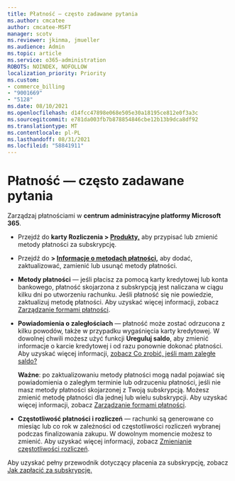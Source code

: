 ```yaml
---
title: Płatność — często zadawane pytania
ms.author: cmcatee
author: cmcatee-MSFT
manager: scotv
ms.reviewer: jkinma, jmueller
ms.audience: Admin
ms.topic: article
ms.service: o365-administration
ROBOTS: NOINDEX, NOFOLLOW
localization_priority: Priority
ms.custom:
- commerce_billing
- "9001669"
- "5128"
ms.date: 08/10/2021
ms.openlocfilehash: d14fcc47898e068e505e30a18195ce812e0f3a3c
ms.sourcegitcommit: e781da003fb7b878854846cbe12b13b9dca8df92
ms.translationtype: MT
ms.contentlocale: pl-PL
ms.lasthandoff: 08/31/2021
ms.locfileid: "58841911"
---
```

# <a name="payment-faq"></a>Płatność — często zadawane pytania

Zarządzaj płatnościami w **centrum administracyjne platformy Microsoft 365**.

- Przejdź do **karty Rozliczenia > [Produkty,](https://go.microsoft.com/fwlink/p/?linkid=842054)** aby przypisać lub zmienić metody płatności za subskrypcję.
- Przejdź do **> [Informacje o metodach płatności,](https://go.microsoft.com/fwlink/p/?linkid=2018806)** aby dodać, zaktualizować, zamienić lub usunąć metody płatności.

- **Metody płatności** — jeśli płacisz za pomocą karty kredytowej lub konta bankowego, płatność skojarzona z subskrypcją jest naliczana w ciągu kilku dni po utworzeniu rachunku. Jeśli płatność się nie powiedzie, zaktualizuj metodę płatności. Aby uzyskać więcej informacji, zobacz [Zarządzanie formami płatności](https://docs.microsoft.com/microsoft-365/commerce/billing-and-payments/manage-payment-methods).

- **Powiadomienia o zaległościach** — płatność może zostać odrzucona z kilku powodów, także w przypadku wygaśnięcia karty kredytowej. W dowolnej chwili możesz użyć funkcji **Ureguluj saldo**, aby zmienić informacje o karcie kredytowej i od razu ponownie dokonać płatności. Aby uzyskać więcej informacji, [zobacz Co zrobić, jeśli mam zaległe saldo?](https://docs.microsoft.com/microsoft-365/commerce/billing-and-payments/pay-for-your-subscription#what-if-i-have-an-outstanding-balance)

    **Ważne**: po zaktualizowaniu metody płatności mogą nadal pojawiać się powiadomienia o zaległym terminie lub odrzuceniu płatności, jeśli nie masz metody płatności skojarzonej z Twoją subskrypcją. Możesz zmienić metodę płatności dla jednej lub wielu subskrypcji. Aby uzyskać więcej informacji, zobacz [Zarządzanie formami płatności](https://docs.microsoft.com/microsoft-365/commerce/billing-and-payments/manage-payment-methods).

- **Częstotliwość płatności i rozliczeń** — rachunki są generowane co miesiąc lub co rok w zależności od częstotliwości rozliczeń wybranej podczas finalizowania zakupu. W dowolnym momencie możesz to zmienić. Aby uzyskać więcej informacji, zobacz [Zmienianie częstotliwości rozliczeń](https://docs.microsoft.com/microsoft-365/commerce/billing-and-payments/change-payment-frequency).

Aby uzyskać pełny przewodnik dotyczący płacenia za subskrypcję, zobacz [Jak zapłacić za subskrypcję.](https://docs.microsoft.com/microsoft-365/commerce/billing-and-payments/pay-for-your-subscription)
